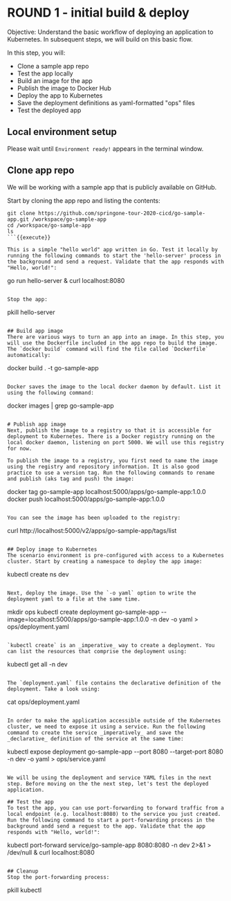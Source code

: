 # ROUND 1 - initial build & deploy

Objective:
Understand the basic workflow of deploying an application to Kubernetes. In subsequent steps, we will build on this basic flow.

In this step, you will:
- Clone a sample app repo
- Test the app locally
- Build an image for the app
- Publish the image to Docker Hub
- Deploy the app to Kubernetes
- Save the deployment definitions as yaml-formatted "ops" files
- Test the deployed app

## Local environment setup
Please wait until `Environment ready!` appears in the terminal window.

## Clone app repo
We will be working with a sample app that is publicly available on GitHub.

Start by cloning the app repo and listing the contents:

```
git clone https://github.com/springone-tour-2020-cicd/go-sample-app.git /workspace/go-sample-app
cd /workspace/go-sample-app
ls
```{{execute}}

This is a simple "hello world" app written in Go. Test it locally by running the following commands to start the 'hello-server' process in the background and send a request. Validate that the app responds with "Hello, world!":

```
go run hello-server &
curl localhost:8080
```{{execute}}

Stop the app:

```
pkill hello-server
```{{execute}}

## Build app image
There are various ways to turn an app into an image. In this step, you will use the Dockerfile included in the app repo to build the image. The `docker build` command will find the file called `Dockerfile` automatically:

```
docker build . -t go-sample-app
```{{execute}}

Docker saves the image to the local docker daemon by default. List it using the following command:

```
docker images | grep go-sample-app
```{{execute}}

# Publish app image
Next, publish the image to a registry so that it is accessible for deployment to Kubernetes. There is a Docker registry running on the local docker daemon, listening on port 5000. We will use this registry for now.

To publish the image to a registry, you first need to name the image using the registry and repository information. It is also good practice to use a version tag. Run the following commands to rename and publish (aks tag and push) the image:

```
docker tag go-sample-app localhost:5000/apps/go-sample-app:1.0.0
docker push localhost:5000/apps/go-sample-app:1.0.0
```{{execute}}

You can see the image has been uploaded to the registry:

```
curl http://localhost:5000/v2/apps/go-sample-app/tags/list
```{{execute}}

## Deploy image to Kubernetes
The scenario environment is pre-configured with access to a Kubernetes cluster. Start by creating a namespace to deploy the app image:

```
kubectl create ns dev
```{{execute}}

Next, deploy the image. Use the `-o yaml` option to write the deployment yaml to a file at the same time.

```
mkdir ops
kubectl create deployment go-sample-app --image=localhost:5000/apps/go-sample-app:1.0.0 -n dev -o yaml > ops/deployment.yaml
```{{execute}}

`kubectl create` is an _imperative_ way to create a deployment. You can list the resources that comprise the deployment using:

```
kubectl get all -n dev
```{{execute}}

The `deployment.yaml` file contains the declarative definition of the deployment. Take a look using:

```
cat ops/deployment.yaml
```{{execute}}

In order to make the application accessible outside of the Kubernetes cluster, we need to expose it using a service. Run the following command to create the service _imperatively_ and save the _declarative_ definition of the service at the same time:

```
kubectl expose deployment go-sample-app --port 8080 --target-port 8080 -n dev -o yaml > ops/service.yaml
```{{execute}}

We will be using the deployment and service YAML files in the next step. Before moving on the the next step, let's test the deployed application.

## Test the app
To test the app, you can use port-forwarding to forward traffic from a local endpoint (e.g. localhost:8080) to the service you just created. Run the following command to start a port-forwarding process in the background andd send a request to the app. Validate that the app responds with "Hello, world!":

```
kubectl port-forward service/go-sample-app 8080:8080 -n dev 2>&1 > /dev/null &
curl localhost:8080
```{{execute}}

## Cleanup
Stop the port-forwarding process:

```
pkill kubectl
```{{execute}}
